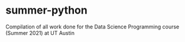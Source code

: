 # summer-python
Compilation of all work done for the Data Science Programming course (Summer 2021) at UT Austin
